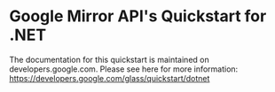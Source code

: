 Google Mirror API's Quickstart for .NET
========================

The documentation for this quickstart is maintained on developers.google.com.
Please see here for more information:
https://developers.google.com/glass/quickstart/dotnet

